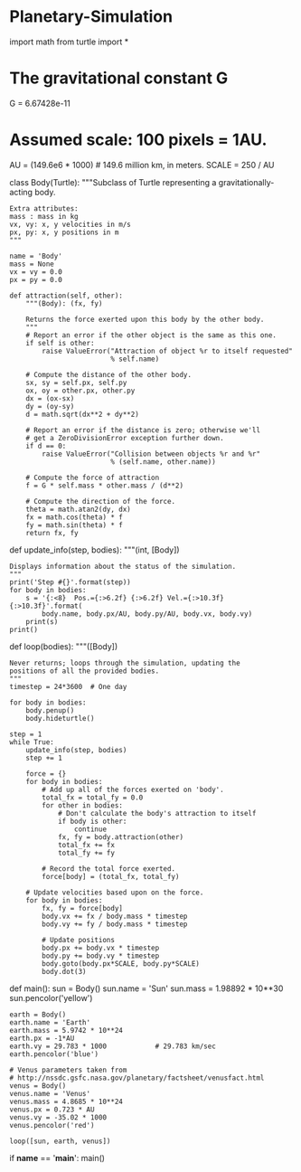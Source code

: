 # Planetary-Simulation

import math
from turtle import *

# The gravitational constant G
G = 6.67428e-11

# Assumed scale: 100 pixels = 1AU.
AU = (149.6e6 * 1000)     # 149.6 million km, in meters.
SCALE = 250 / AU

class Body(Turtle):
    """Subclass of Turtle representing a gravitationally-acting body.

    Extra attributes:
    mass : mass in kg
    vx, vy: x, y velocities in m/s
    px, py: x, y positions in m
    """
    
    name = 'Body'
    mass = None
    vx = vy = 0.0
    px = py = 0.0
    
    def attraction(self, other):
        """(Body): (fx, fy)

        Returns the force exerted upon this body by the other body.
        """
        # Report an error if the other object is the same as this one.
        if self is other:
            raise ValueError("Attraction of object %r to itself requested"
                             % self.name)

        # Compute the distance of the other body.
        sx, sy = self.px, self.py
        ox, oy = other.px, other.py
        dx = (ox-sx)
        dy = (oy-sy)
        d = math.sqrt(dx**2 + dy**2)

        # Report an error if the distance is zero; otherwise we'll
        # get a ZeroDivisionError exception further down.
        if d == 0:
            raise ValueError("Collision between objects %r and %r"
                             % (self.name, other.name))

        # Compute the force of attraction
        f = G * self.mass * other.mass / (d**2)

        # Compute the direction of the force.
        theta = math.atan2(dy, dx)
        fx = math.cos(theta) * f
        fy = math.sin(theta) * f
        return fx, fy

def update_info(step, bodies):
    """(int, [Body])
    
    Displays information about the status of the simulation.
    """
    print('Step #{}'.format(step))
    for body in bodies:
        s = '{:<8}  Pos.={:>6.2f} {:>6.2f} Vel.={:>10.3f} {:>10.3f}'.format(
            body.name, body.px/AU, body.py/AU, body.vx, body.vy)
        print(s)
    print()

def loop(bodies):
    """([Body])

    Never returns; loops through the simulation, updating the
    positions of all the provided bodies.
    """
    timestep = 24*3600  # One day
    
    for body in bodies:
        body.penup()
        body.hideturtle()

    step = 1
    while True:
        update_info(step, bodies)
        step += 1

        force = {}
        for body in bodies:
            # Add up all of the forces exerted on 'body'.
            total_fx = total_fy = 0.0
            for other in bodies:
                # Don't calculate the body's attraction to itself
                if body is other:
                    continue
                fx, fy = body.attraction(other)
                total_fx += fx
                total_fy += fy

            # Record the total force exerted.
            force[body] = (total_fx, total_fy)

        # Update velocities based upon on the force.
        for body in bodies:
            fx, fy = force[body]
            body.vx += fx / body.mass * timestep
            body.vy += fy / body.mass * timestep

            # Update positions
            body.px += body.vx * timestep
            body.py += body.vy * timestep
            body.goto(body.px*SCALE, body.py*SCALE)
            body.dot(3)


def main():
    sun = Body()
    sun.name = 'Sun'
    sun.mass = 1.98892 * 10**30
    sun.pencolor('yellow')

    earth = Body()
    earth.name = 'Earth'
    earth.mass = 5.9742 * 10**24
    earth.px = -1*AU
    earth.vy = 29.783 * 1000            # 29.783 km/sec
    earth.pencolor('blue')

    # Venus parameters taken from
    # http://nssdc.gsfc.nasa.gov/planetary/factsheet/venusfact.html
    venus = Body()
    venus.name = 'Venus'
    venus.mass = 4.8685 * 10**24
    venus.px = 0.723 * AU
    venus.vy = -35.02 * 1000
    venus.pencolor('red')

    loop([sun, earth, venus])

if __name__ == '__main__':
    main()
